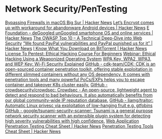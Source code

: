 # Network Security/PenTesting

[Bypassing Firewalls in macOS Big Sur | Hacker News](https://news.ycombinator.com/item?id=25095972)
[Let’s Encrypt comes up with workaround for abandonware Android devices | Hacker News](https://news.ycombinator.com/item?id=25515703)
[E Foundation – deGoogled unGoogled smartphone OS and online services | Hacker News](https://news.ycombinator.com/item?id=25253129)
[The OWASP Top 10 – A Technical Deep-Dive into Web Security](https://www.freecodecamp.org/news/technical-dive-into-owasp/)
[“We found PayPal vulnerabilities and PayPal punished us for it” | Hacker News](https://news.ycombinator.com/item?id=22403565)
[I Know What You Download on BitTorrent | Hacker News](https://news.ycombinator.com/item?id=23821648)
[License To Pentest: Ethical Hacking Course For Beginners](https://www.freecodecamp.org/news/license-to-pentest-ethical-hacking-course-for-beginners/)
[Webinar: Ethical Hacking Using a Weaponized Operating System](https://www.comptia.org/blog/webinar-ethical-hacking)
[WPA Key, WPA2, WPA3, and WEP Key: Wi-Fi Security Explained](https://www.freecodecamp.org/news/wifi-security-explained/)
[GitHub - cdk-team/CDK: CDK is an open-sourced container penetration toolkit, offering stable exploitation in different slimmed containers without any OS dependency. It comes with penetration tools and many powerful PoCs/EXPs helps you to escape container and takeover K8s cluster easily.](https://github.com/cdk-team/CDK)
[GitHub - crowdsecurity/crowdsec: Crowdsec - An open-source, lightweight agent to detect and respond to bad behaviours. It also automatically benefits from our global community-wide IP reputation database.](https://github.com/crowdsecurity/crowdsec)
[GitHub - liamg/traitor: Automatic Linux privesc via exploitation of low-hanging fruit e.g. gtfobins](https://github.com/liamg/traitor)
[GitHub - google/tsunami-security-scanner: Tsunami is a general purpose network security scanner with an extensible plugin system for detecting high severity vulnerabilities with high confidence.](https://github.com/google/tsunami-security-scanner)
[Web Application Penetration Testing Cheat Sheet | Hacker News](https://news.ycombinator.com/item?id=16728207)
[Penetration Testing Tools Cheat Sheet | Hacker News](https://news.ycombinator.com/item?id=11977304)
